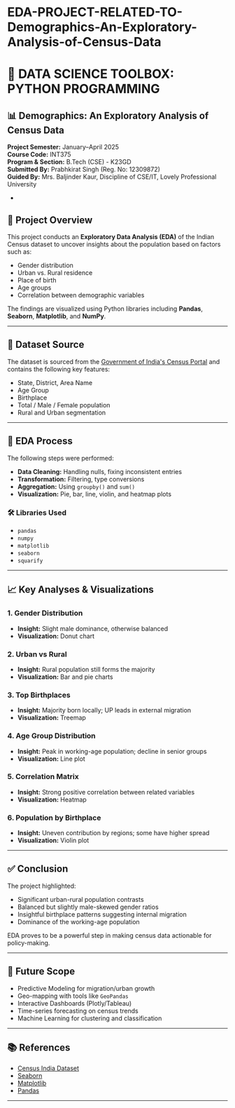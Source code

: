 # EDA-PROJECT-RELATED-TO-Demographics-An-Exploratory-Analysis-of-Census-Data

# 🧠 DATA SCIENCE TOOLBOX: PYTHON PROGRAMMING  
## 📊 Demographics: An Exploratory Analysis of Census Data  

**Project Semester:** January–April 2025  
**Course Code:** INT375  
**Program & Section:** B.Tech (CSE) - K23GD  
**Submitted By:** Prabhkirat Singh (Reg. No: 12309872)  
**Guided By:** Mrs. Baljinder Kaur, Discipline of CSE/IT, Lovely Professional University  

-

## 📘 Project Overview

This project conducts an **Exploratory Data Analysis (EDA)** of the Indian Census dataset to uncover insights about the population based on factors such as:

- Gender distribution
- Urban vs. Rural residence
- Place of birth
- Age groups
- Correlation between demographic variables

The findings are visualized using Python libraries including **Pandas**, **Seaborn**, **Matplotlib**, and **NumPy**.

---

## 📂 Dataset Source

The dataset is sourced from the [Government of India's Census Portal](https://censusindia.gov.in/nada/index.php/catalog/10717) and contains the following key features:

- State, District, Area Name
- Age Group
- Birthplace
- Total / Male / Female population
- Rural and Urban segmentation

---

## 🔧 EDA Process

The following steps were performed:

- **Data Cleaning:** Handling nulls, fixing inconsistent entries
- **Transformation:** Filtering, type conversions
- **Aggregation:** Using `groupby()` and `sum()`
- **Visualization:** Pie, bar, line, violin, and heatmap plots

### 🛠 Libraries Used

- `pandas`
- `numpy`
- `matplotlib`
- `seaborn`
- `squarify`

---

## 📈 Key Analyses & Visualizations

### 1. Gender Distribution
- **Insight:** Slight male dominance, otherwise balanced
- **Visualization:** Donut chart

### 2. Urban vs Rural
- **Insight:** Rural population still forms the majority
- **Visualization:** Bar and pie charts

### 3. Top Birthplaces
- **Insight:** Majority born locally; UP leads in external migration
- **Visualization:** Treemap

### 4. Age Group Distribution
- **Insight:** Peak in working-age population; decline in senior groups
- **Visualization:** Line plot

### 5. Correlation Matrix
- **Insight:** Strong positive correlation between related variables
- **Visualization:** Heatmap

### 6. Population by Birthplace
- **Insight:** Uneven contribution by regions; some have higher spread
- **Visualization:** Violin plot

---

## ✅ Conclusion

The project highlighted:

- Significant urban-rural population contrasts  
- Balanced but slightly male-skewed gender ratios  
- Insightful birthplace patterns suggesting internal migration  
- Dominance of the working-age population

EDA proves to be a powerful step in making census data actionable for policy-making.

---

## 🚀 Future Scope

- Predictive Modeling for migration/urban growth
- Geo-mapping with tools like `GeoPandas`
- Interactive Dashboards (Plotly/Tableau)
- Time-series forecasting on census trends
- Machine Learning for clustering and classification

---

## 📚 References

- [Census India Dataset](https://censusindia.gov.in/nada/index.php/catalog/10717)  
- [Seaborn](https://seaborn.pydata.org)  
- [Matplotlib](https://matplotlib.org)  
- [Pandas](https://pandas.pydata.org)  

---



